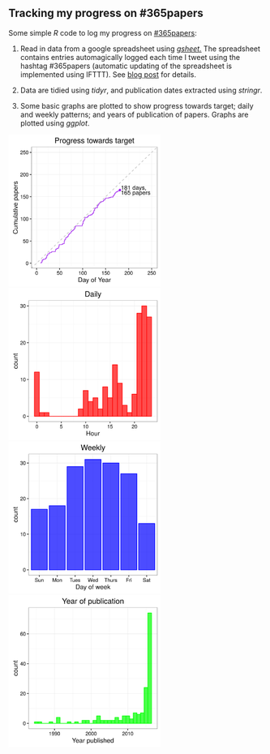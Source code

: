 
## Tracking my progress on #365papers

Some simple *R* code to log my progress on [#365papers](https://dynamicecology.wordpress.com/2016/01/04/a-recap-of-my-year-in-365papers/):

1. Read in data from a google spreadsheet using [*gsheet.*](https://github.com/maxconway/gsheet) The spreadsheet contains entries automagically logged each time I tweet using the hashtag #365papers (automatic updating of the spreadsheet is implemented using IFTTT). See [blog post](https://scrogster.wordpress.com/2016/01/07/tracking-365-papers-with-ifttt/) for details.

2. Data are tidied using *tidyr*, and publication dates extracted using *stringr*.

3. Some basic graphs are plotted to show progress towards target; daily and weekly patterns; and years of publication of papers. Graphs are plotted using *ggplot*.

<img src="cumulative.png" width="300"><img src="diurnal-hist.png" width="300">
<img src="weekly-hist.png" width="300"><img src="yearpub-hist.png" width="300">
